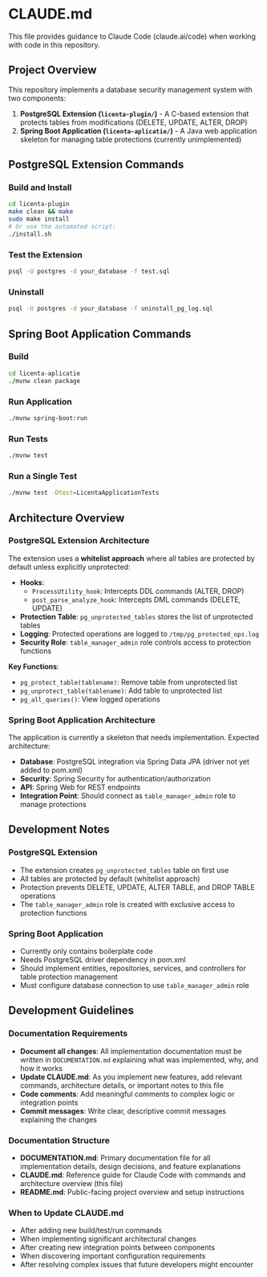 # CLAUDE.md

This file provides guidance to Claude Code (claude.ai/code) when working with code in this repository.

## Project Overview

This repository implements a database security management system with two components:

1. **PostgreSQL Extension (`licenta-plugin/`)** - A C-based extension that protects tables from modifications (DELETE, UPDATE, ALTER, DROP)
2. **Spring Boot Application (`licenta-aplicatie/`)** - A Java web application skeleton for managing table protections (currently unimplemented)

## PostgreSQL Extension Commands

### Build and Install
```bash
cd licenta-plugin
make clean && make
sudo make install
# Or use the automated script:
./install.sh
```

### Test the Extension
```bash
psql -U postgres -d your_database -f test.sql
```

### Uninstall
```bash
psql -U postgres -d your_database -f uninstall_pg_log.sql
```

## Spring Boot Application Commands

### Build
```bash
cd licenta-aplicatie
./mvnw clean package
```

### Run Application
```bash
./mvnw spring-boot:run
```

### Run Tests
```bash
./mvnw test
```

### Run a Single Test
```bash
./mvnw test -Dtest=LicentaApplicationTests
```

## Architecture Overview

### PostgreSQL Extension Architecture

The extension uses a **whitelist approach** where all tables are protected by default unless explicitly unprotected:

- **Hooks**: 
  - `ProcessUtility_hook`: Intercepts DDL commands (ALTER, DROP)
  - `post_parse_analyze_hook`: Intercepts DML commands (DELETE, UPDATE)
- **Protection Table**: `pg_unprotected_tables` stores the list of unprotected tables
- **Logging**: Protected operations are logged to `/tmp/pg_protected_ops.log`
- **Security Role**: `table_manager_admin` role controls access to protection functions

**Key Functions**:
- `pg_protect_table(tablename)`: Remove table from unprotected list
- `pg_unprotect_table(tablename)`: Add table to unprotected list
- `pg_all_queries()`: View logged operations

### Spring Boot Application Architecture

The application is currently a skeleton that needs implementation. Expected architecture:
- **Database**: PostgreSQL integration via Spring Data JPA (driver not yet added to pom.xml)
- **Security**: Spring Security for authentication/authorization
- **API**: Spring Web for REST endpoints
- **Integration Point**: Should connect as `table_manager_admin` role to manage protections

## Development Notes

### PostgreSQL Extension
- The extension creates `pg_unprotected_tables` table on first use
- All tables are protected by default (whitelist approach)
- Protection prevents DELETE, UPDATE, ALTER TABLE, and DROP TABLE operations
- The `table_manager_admin` role is created with exclusive access to protection functions

### Spring Boot Application
- Currently only contains boilerplate code
- Needs PostgreSQL driver dependency in pom.xml
- Should implement entities, repositories, services, and controllers for table protection management
- Must configure database connection to use `table_manager_admin` role

## Development Guidelines

### Documentation Requirements
- **Document all changes**: All implementation documentation must be written in `DOCUMENTATION.md` explaining what was implemented, why, and how it works
- **Update CLAUDE.md**: As you implement new features, add relevant commands, architecture details, or important notes to this file
- **Code comments**: Add meaningful comments to complex logic or integration points
- **Commit messages**: Write clear, descriptive commit messages explaining the changes

### Documentation Structure
- **DOCUMENTATION.md**: Primary documentation file for all implementation details, design decisions, and feature explanations
- **CLAUDE.md**: Reference guide for Claude Code with commands and architecture overview (this file)
- **README.md**: Public-facing project overview and setup instructions

### When to Update CLAUDE.md
- After adding new build/test/run commands
- When implementing significant architectural changes
- After creating new integration points between components
- When discovering important configuration requirements
- After resolving complex issues that future developers might encounter